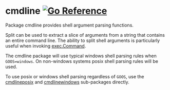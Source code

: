 cmdline
[![Go Reference](https://pkg.go.dev/badge/github.com/gentlemanautomaton/cmdline.svg)](https://pkg.go.dev/github.com/gentlemanautomaton/cmdline)
====

Package cmdline provides shell argument parsing functions.

Split can be used to extract a slice of arguments from a string that contains
an entire command line. The ability to split shell arguments is particularly
useful when invoking [exec.Command](https://pkg.go.dev/os/exec#Command).

The cmdline package will use typical windows shell parsing rules when
`GOOS=windows`. On non-windows systems posix shell parsing rules will be used.

To use posix or windows shell parsing regardless of `GOOS`, use the
[cmdlineposix](cmdlineposix) and [cmdlinewindows](cmdlinewindows) sub-packages
directly.
